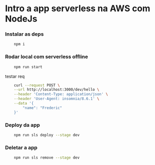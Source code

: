 # Intro a app serverless na AWS com NodeJs

### Instalar as deps
```bash
    npm i
```

### Rodar local com serverless offline
```bash
    npm run start
```
testar req
```bash
    curl --request POST \
    --url http://localhost:3000/dev/hello \
    --header 'Content-Type: application/json' \
    --header 'User-Agent: insomnia/8.6.1' \
    --data '{
        "name": "Frederic"
    }'
```

### Deploy da app
```bash
    npm run sls deploy --stage dev
```

### Deletar a app
```bash
    npm run sls remove --stage dev
```

